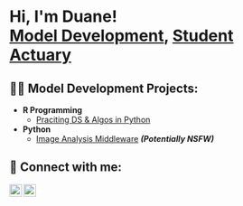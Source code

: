 <h1>Hi, I'm Duane! <br/><a href="https://github.com/theStatMan314">Model Development</a>, <a href="https://www.linkedin.com/in/duane-williams-2600a9142">Student Actuary</a></h1>

<h2>👨‍💻 Model Development Projects:</h2>

- <b>R Programming</b>
  - [Praciting DS & Algos in Python](https://github.com/joshmadakor1/Algorithms-Practice)
- <b>Python</b>
  - [Image Analysis Middleware](https://github.com/joshmadakor1/4chan-Image-Analysis-Middleware-C964) <b><i>(Potentially NSFW)</b></i>


<h2> 🤳 Connect with me:</h2>

[<img align="left" alt="thestatman314 | Twitter" width="22px" src="https://cdn.jsdelivr.net/npm/simple-icons@v3/icons/twitter.svg" />][twitter]
[<img align="left" alt="thestatman314 | LinkedIn" width="22px" src="https://cdn.jsdelivr.net/npm/simple-icons@v3/icons/linkedin.svg" />][linkedin]


[twitter]: https://x.com/thestatman314
[linkedin]: https://www.linkedin.com/in/duane-williams-2600a9142

<!--
**joshmadakor1/joshmadakor1** is a ✨ _special_ ✨ repository because its `README.md` (this file) appears on your GitHub profile.

Here are some ideas to get you started:

- 🔭 I’m currently working on ...
- 🌱 I’m currently learning ...
- 👯 I’m looking to collaborate on ...
- 🤔 I’m looking for help with ...
- 💬 Ask me about ...
- 📫 How to reach me: ...
- 😄 Pronouns: ...
- ⚡ Fun fact: ...
-->
